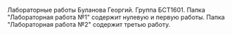 Лабораторные работы Буланова Георгий. Группа БСТ1601.
Папка "Лабораторная работа №1" содержит нулевую и первую работы.
Папка "Лабораторная работа №2" содержит третью работу.
